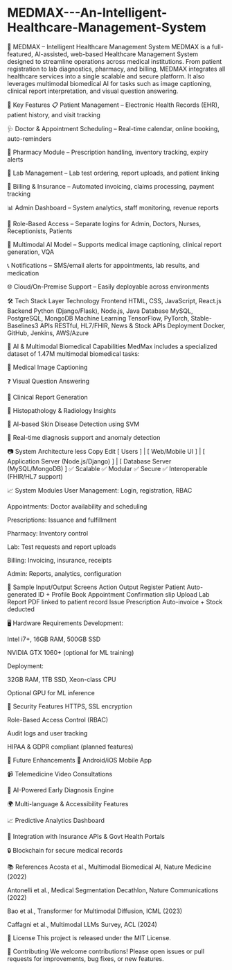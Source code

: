 # MEDMAX---An-Intelligent-Healthcare-Management-System
🏥 MEDMAX – Intelligent Healthcare Management System
MEDMAX is a full-featured, AI-assisted, web-based Healthcare Management System designed to streamline operations across medical institutions. From patient registration to lab diagnostics, pharmacy, and billing, MEDMAX integrates all healthcare services into a single scalable and secure platform. It also leverages multimodal biomedical AI for tasks such as image captioning, clinical report interpretation, and visual question answering.

🚀 Key Features
📋 Patient Management – Electronic Health Records (EHR), patient history, and visit tracking

🩺 Doctor & Appointment Scheduling – Real-time calendar, online booking, auto-reminders

💊 Pharmacy Module – Prescription handling, inventory tracking, expiry alerts

🧪 Lab Management – Lab test ordering, report uploads, and patient linking

💸 Billing & Insurance – Automated invoicing, claims processing, payment tracking

📊 Admin Dashboard – System analytics, staff monitoring, revenue reports

🔐 Role-Based Access – Separate logins for Admin, Doctors, Nurses, Receptionists, Patients

🔁 Multimodal AI Model – Supports medical image captioning, clinical report generation, VQA

📞 Notifications – SMS/email alerts for appointments, lab results, and medication

🌐 Cloud/On-Premise Support – Easily deployable across environments

🛠️ Tech Stack
Layer	Technology
Frontend	HTML, CSS, JavaScript, React.js
Backend	Python (Django/Flask), Node.js, Java
Database	MySQL, PostgreSQL, MongoDB
Machine Learning	TensorFlow, PyTorch, Stable-Baselines3
APIs	RESTful, HL7/FHIR, News & Stock APIs
Deployment	Docker, GitHub, Jenkins, AWS/Azure

🧠 AI & Multimodal Biomedical Capabilities
MedMax includes a specialized dataset of 1.47M multimodal biomedical tasks:

📸 Medical Image Captioning

❓ Visual Question Answering

📝 Clinical Report Generation

🧬 Histopathology & Radiology Insights

🤖 AI-based Skin Disease Detection using SVM

🔬 Real-time diagnosis support and anomaly detection

📷 System Architecture
less
Copy
Edit
[ Users ] 
   |
[ Web/Mobile UI ]
   |
[ Application Server (Node.js/Django) ]
   |
[ Database Server (MySQL/MongoDB) ]
✅ Scalable
✅ Modular
✅ Secure
✅ Interoperable (FHIR/HL7 support)

📈 System Modules
User Management: Login, registration, RBAC

Appointments: Doctor availability and scheduling

Prescriptions: Issuance and fulfillment

Pharmacy: Inventory control

Lab: Test requests and report uploads

Billing: Invoicing, insurance, receipts

Admin: Reports, analytics, configuration

🧪 Sample Input/Output Screens
Action	Output
Register Patient	Auto-generated ID + Profile
Book Appointment	Confirmation slip
Upload Lab Report	PDF linked to patient record
Issue Prescription	Auto-invoice + Stock deducted

🖥️ Hardware Requirements
Development:

Intel i7+, 16GB RAM, 500GB SSD

NVIDIA GTX 1060+ (optional for ML training)

Deployment:

32GB RAM, 1TB SSD, Xeon-class CPU

Optional GPU for ML inference

🔐 Security Features
HTTPS, SSL encryption

Role-Based Access Control (RBAC)

Audit logs and user tracking

HIPAA & GDPR compliant (planned features)

🔮 Future Enhancements
📱 Android/iOS Mobile App

📹 Telemedicine Video Consultations

🧠 AI-Powered Early Diagnosis Engine

🌍 Multi-language & Accessibility Features

📈 Predictive Analytics Dashboard

🔗 Integration with Insurance APIs & Govt Health Portals

🔒 Blockchain for secure medical records

📚 References
Acosta et al., Multimodal Biomedical AI, Nature Medicine (2022)

Antonelli et al., Medical Segmentation Decathlon, Nature Communications (2022)

Bao et al., Transformer for Multimodal Diffusion, ICML (2023)

Caffagni et al., Multimodal LLMs Survey, ACL (2024)

📄 License
This project is released under the MIT License.

🤝 Contributing
We welcome contributions! Please open issues or pull requests for improvements, bug fixes, or new features.
